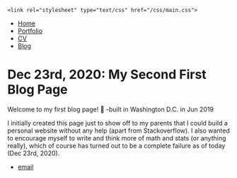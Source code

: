 <html>
  <head>
    <title>My First Blog Page</title>
    
    <link rel="stylesheet" type="text/css" href="/css/main.css">
  
  </head>


  <body>
    <nav>
<ul>
<li><a href="/">Home</a></li>
<li><a href="/portfolio">Portfolio</a></li>
<li><a href="/cv">CV</a></li>
<li><a href="/blog">Blog</a></li>
</ul>
    </nav>
<div class="container">
<h1> Dec 23rd, 2020: My Second First Blog Page</h1>


<div class="post">
<p>Welcome to my first blog page! 🎉 -built in Washington D.C. in Jun 2019 </p>

<p>I initially created this page just to show off to my parents that I could build a personal website without any help (apart from Stackoverflow). I also wanted to encourage myself to write and think more of math and stats (or anything really), which of course has turned out to be a complete failure as of today (Dec 23rd, 2020). </p>



</div>


</div>
  
  <footer>
   <ul>
   <li><a href="jiguang.li@yale.edu">email</a></li>
   </ul>
  </footer>
  </body>

</html>

